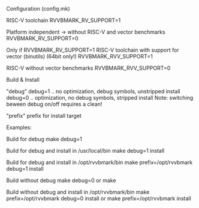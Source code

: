 
Configuration (config.mk)

RISC-V toolchain
RVVBMARK_RV_SUPPORT=1

Platform independent -> without RISC-V and vector benchmarks
RVVBMARK_RV_SUPPORT=0

Only if RVVBMARK_RV_SUPPORT=1
RISC-V toolchain with support for vector (binutils) (64bit only!)
RVVBMARK_RVV_SUPPORT=1

RISC-V without vector benchmarks
RVVBMARK_RVV_SUPPORT=0


Build & Install

"debug"
debug=1 .. no optimization, debug symbols, unstripped install
debug=0 .. optimization, no debug symbols, stripped install
Note: switching beween debug on/off requires a clean!

"prefix"
prefix for install target

Examples:

Build for debug
make debug=1 

Build for debug and install in /usr/local/bin
make debug=1 install

Build for debug and install in /opt/rvvbmark/bin
make prefix=/opt/rvvbmark debug=1 install

Build without debug
make debug=0
or
make

Build without debug and install in /opt/rvvbmark/bin
make prefix=/opt/rvvbmark debug=0 install
or
make prefix=/opt/rvvbmark install
